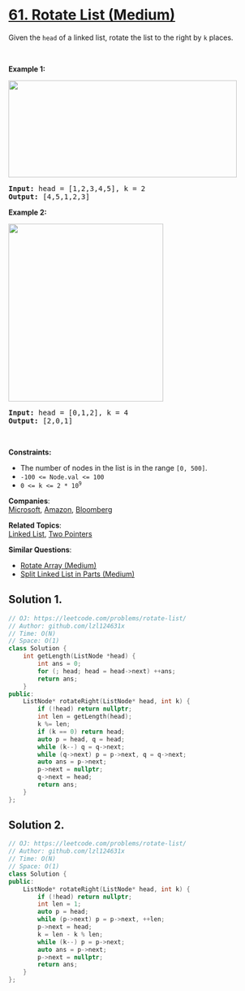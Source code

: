 # [61. Rotate List (Medium)](https://leetcode.com/problems/rotate-list/)

<p>Given the <code>head</code> of a linked&nbsp;list, rotate the list to the right by <code>k</code> places.</p>

<p>&nbsp;</p>
<p><strong>Example 1:</strong></p>
<img alt="" src="https://assets.leetcode.com/uploads/2020/11/13/rotate1.jpg" style="width: 450px; height: 191px;">
<pre><strong>Input:</strong> head = [1,2,3,4,5], k = 2
<strong>Output:</strong> [4,5,1,2,3]
</pre>

<p><strong>Example 2:</strong></p>
<img alt="" src="https://assets.leetcode.com/uploads/2020/11/13/roate2.jpg" style="width: 305px; height: 350px;">
<pre><strong>Input:</strong> head = [0,1,2], k = 4
<strong>Output:</strong> [2,0,1]
</pre>

<p>&nbsp;</p>
<p><strong>Constraints:</strong></p>

<ul>
	<li>The number of nodes in the list is in the range <code>[0, 500]</code>.</li>
	<li><code>-100 &lt;= Node.val &lt;= 100</code></li>
	<li><code>0 &lt;= k &lt;= 2 * 10<sup>9</sup></code></li>
</ul>


**Companies**:  
[Microsoft](https://leetcode.com/company/microsoft), [Amazon](https://leetcode.com/company/amazon), [Bloomberg](https://leetcode.com/company/bloomberg)

**Related Topics**:  
[Linked List](https://leetcode.com/tag/linked-list/), [Two Pointers](https://leetcode.com/tag/two-pointers/)

**Similar Questions**:
* [Rotate Array (Medium)](https://leetcode.com/problems/rotate-array/)
* [Split Linked List in Parts (Medium)](https://leetcode.com/problems/split-linked-list-in-parts/)

## Solution 1.

```cpp
// OJ: https://leetcode.com/problems/rotate-list/
// Author: github.com/lzl124631x
// Time: O(N)
// Space: O(1)
class Solution {
    int getLength(ListNode *head) {
        int ans = 0;
        for (; head; head = head->next) ++ans;
        return ans;
    }
public:
    ListNode* rotateRight(ListNode* head, int k) {
        if (!head) return nullptr;
        int len = getLength(head);
        k %= len;
        if (k == 0) return head;
        auto p = head, q = head;
        while (k--) q = q->next;
        while (q->next) p = p->next, q = q->next;
        auto ans = p->next;
        p->next = nullptr;
        q->next = head;
        return ans;
    }
};
```

## Solution 2.

```cpp
// OJ: https://leetcode.com/problems/rotate-list/
// Author: github.com/lzl124631x
// Time: O(N)
// Space: O(1)
class Solution {
public:
    ListNode* rotateRight(ListNode* head, int k) {
        if (!head) return nullptr;
        int len = 1;
        auto p = head;
        while (p->next) p = p->next, ++len;
        p->next = head;
        k = len - k % len;
        while (k--) p = p->next;
        auto ans = p->next;
        p->next = nullptr;
        return ans;
    }
};
```